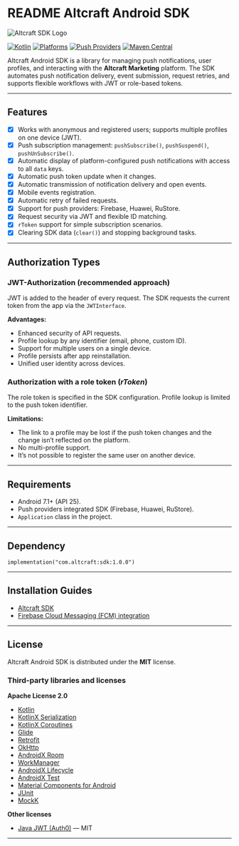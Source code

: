 # README Altcraft Android SDK

![Altcraft SDK Logo](https://guides.altcraft.com/img/logo.svg)

[![Kotlin](https://img.shields.io/badge/Kotlin-1.9%2B-blue?style=flat-square)](https://kotlinlang.org/)
[![Platforms](https://img.shields.io/badge/Platforms-Android-green?style=flat-square)](https://developer.android.com/)
[![Push Providers](https://img.shields.io/badge/Push-Firebase_Huawei_RuStore-orange?style=flat-square)](#)
[![Maven Central](https://img.shields.io/badge/dynamic/xml?url=https%3A%2F%2Frepo1.maven.org%2Fmaven2%2Fcom%2Faltcraft%2Fandroid-sdk%2Fmaven-metadata.xml&query=%2Fmetadata%2Fversioning%2Frelease&label=Maven%20Central)](https://central.sonatype.com/artifact/com.altcraft/android-sdk)


Altcraft Android SDK is a library for managing push notifications, user profiles, and interacting with the **Altcraft Marketing** platform.
The SDK automates push notification delivery, event submission, request retries, and supports flexible workflows with JWT or role-based tokens.

---

## Features

* [x] Works with anonymous and registered users; supports multiple profiles on one device (JWT).
* [x] Push subscription management: `pushSubscribe()`, `pushSuspend()`, `pushUnSubscribe()`.
* [x] Automatic display of platform-configured push notifications with access to all `data` keys.
* [x] Automatic push token update when it changes.
* [x] Automatic transmission of notification delivery and open events.
* [x] Mobile events registration.
* [x] Automatic retry of failed requests.
* [x] Support for push providers: Firebase, Huawei, RuStore.
* [x] Request security via JWT and flexible ID matching.
* [x] `rToken` support for simple subscription scenarios.
* [x] Clearing SDK data (`clear()`) and stopping background tasks.

---

## Authorization Types

### JWT-Authorization (recommended approach)

JWT is added to the header of every request. The SDK requests the current token from the app via the `JWTInterface`.

**Advantages:**

* Enhanced security of API requests.
* Profile lookup by any identifier (email, phone, custom ID).
* Support for multiple users on a single device.
* Profile persists after app reinstallation.
* Unified user identity across devices.

### Authorization with a role token (*rToken*)

The role token is specified in the SDK configuration.
Profile lookup is limited to the push token identifier.

**Limitations:**

* The link to a profile may be lost if the push token changes and the change isn’t reflected on the platform.
* No multi-profile support.
* It’s not possible to register the same user on another device.

---

## Requirements

* Android 7.1+ (API 25).
* Push providers integrated SDK (Firebase, Huawei, RuStore).
* `Application` class in the project.

---

## Dependency

`implementation("com.altcraft:sdk:1.0.0")` 

---

## Installation Guides

* [Altcraft SDK](https://guides.altcraft.com/en/developer-guide/sdk/)
* [Firebase Cloud Messaging (FCM) integration](https://guides.altcraft.com/en/developer-guide/sdk/android/)

---

## License

Altcraft Android SDK is distributed under the **MIT** license.

### Third-party libraries and licenses

**Apache License 2.0**

* [Kotlin](https://github.com/JetBrains/kotlin)
* [KotlinX Serialization](https://github.com/Kotlin/kotlinx.serialization)
* [KotlinX Coroutines](https://github.com/Kotlin/kotlinx.coroutines)
* [Glide](https://github.com/bumptech/glide)
* [Retrofit](https://github.com/square/retrofit)
* [OkHttp](https://github.com/square/okhttp)
* [AndroidX Room](https://developer.android.com/jetpack/androidx/releases/room)
* [WorkManager](https://developer.android.com/jetpack/androidx/releases/work)
* [AndroidX Lifecycle](https://developer.android.com/jetpack/androidx/releases/lifecycle)
* [AndroidX Test](https://developer.android.com/testing)
* [Material Components for Android](https://github.com/material-components/material-components-android)
* [JUnit](https://junit.org/junit4/)
* [MockK](https://mockk.io/)

**Other licenses**

* [Java JWT (Auth0)](https://github.com/auth0/java-jwt) — MIT

---

